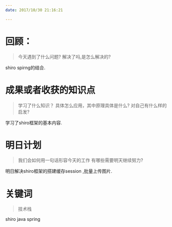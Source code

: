 ```yaml
---
date: 2017/10/30 21:16:21

---
```


# 回顾：
> 今天遇到了什么问题?
> 解决了吗,是怎么解决的?

shiro spirng的结合.

# 成果或者收获的知识点
> 学习了什么知识？
> 具体怎么应用，其中原理具体是什么?
> 对自己有什么样的启发?

学习了shiro框架的基本内容.

# 明日计划
> 我们会如何用一句话形容今天的工作
> 有哪些需要明天继续努力?

明日解决shiro框架的搭建缓存session ,批量上传图片.

# 关键词
> 技术栈

shiro java spring
